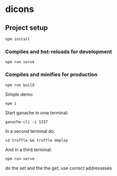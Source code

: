 # dicons

## Project setup
```
npm install
```

### Compiles and hot-reloads for development
```
npm run serve
```

### Compiles and minifies for production
```
npm run build
```

Simple demo:

```
npm i  
```
Start ganache in onw terminal:
```
ganache-cli -i 1337  
```
In a second terminal do:
```
cd truffle && truffle deploy
```
And in a third terminal:
```  
npm run serve  
```
do the set and the the get, use correct addresseses